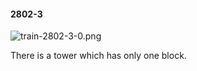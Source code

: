 #### 2802-3
![train-2802-3-0.png](https://github.com/lil-lab/nlvr/raw/master/nlvr/train/images/30/train-2802-3-0.png "train-2802-3-0.png")

There is a tower which has only one block.